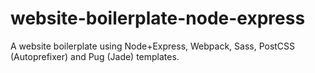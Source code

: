 # website-boilerplate-node-express

A website boilerplate using Node+Express, Webpack, Sass, PostCSS (Autoprefixer) and Pug (Jade) templates.